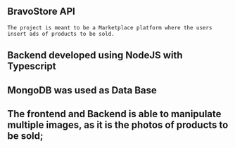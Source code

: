 ## BravoStore API
    The project is meant to be a Marketplace platform where the users insert ads of products to be sold. 

##	Backend developed using NodeJS with Typescript
##	MongoDB was used as Data Base 
##	The frontend and Backend is able to manipulate multiple images, as it is the photos of products to be sold;
